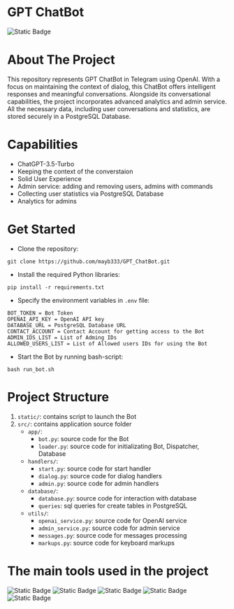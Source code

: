 # GPT ChatBot 
![Static Badge](https://img.shields.io/badge/status-deployment-blue?style=fot-the-badge)

# About The Project
This repository represents GPT ChatBot in Telegram using OpenAI. With a focus on maintaining the context of dialog, this ChatBot offers intelligent responses and meaningful conversations. Alongside its conversational capabilities, the project incorporates advanced analytics and admin service. All the necessary data, including user conversations and statistics, are stored securely in a PostgreSQL Database.

# Capabilities

* ChatGPT-3.5-Turbo
* Keeping the context of the converstaion
* Solid User Experience
* Admin service: adding and removing users, admins with commands
* Collecting user statistics via PostgreSQL Database
* Analytics for admins

# Get Started
* Clone the repository:
```
git clone https://github.com/mayb333/GPT_ChatBot.git
```
* Install the required Python libraries:
```
pip install -r requirements.txt
```

* Specify the environment variables in `.env` file:
```
BOT_TOKEN = Bot Token
OPENAI_API_KEY = OpenAI API key
DATABASE_URL = PostgreSQL Database URL
CONTACT_ACCOUNT = Contact Account for getting access to the Bot
ADMIN_IDS_LIST = List of Adming IDs
ALLOWED_USERS_LIST = List of Allowed users IDs for using the Bot
```

* Start the Bot by running bash-script:
```
bash run_bot.sh
```


# Project Structure
1. `static/`: contains script to launch the Bot 
2. `src/`: contains application source folder
    * `app/`:
        - `bot.py`: source code for the Bot
        - `loader.py`: source code for initializating Bot, Dispatcher, Database
    * `handlers/`:
        - `start.py`: source code for start handler 
        - `dialog.py`: source code for dialog handlers
        - `admin.py`: source code for admin handlers
    * `database/`:
        - `database.py`: source code for interaction with database 
        - `queries`: sql queries for create tables in PostgreSQL
    * `utils/`:
        - `openai_service.py`: source code for OpenAI service
        - `admin_service.py`: source code for admin service
        - `messages.py`: source code for messages processing
        - `markups.py`: source code for keyboard markups


# The main tools used in the project
![Static Badge](https://img.shields.io/badge/-Python_3.10.8-090909?style=for-the-badge&logo=python&color=black)
![Static Badge](https://img.shields.io/badge/-aiogram_2.25.1-090909?style=for-the-badge&logo=aiogram&color=black)
![Static Badge](https://img.shields.io/badge/-openai_0.28.1-090909?style=for-the-badge&logo=openai&color=black)
![Static Badge](https://img.shields.io/badge/-psycopg2_2.9.9-090909?style=for-the-badge&logo=psycopg2&color=black)
![Static Badge](https://img.shields.io/badge/-loguru_0.7.2-090909?style=for-the-badge&logo=loguru&color=black)